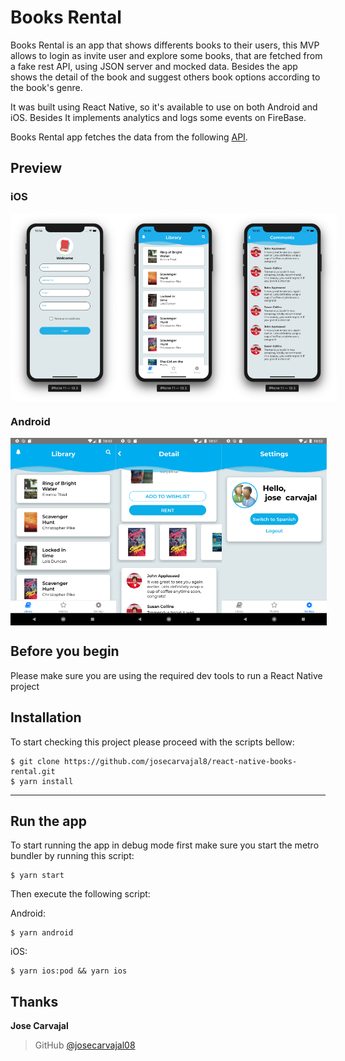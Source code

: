 # Books Rental

Books Rental is an app that shows differents books to their users, this MVP allows to login as invite user and explore some books, that are fetched from a fake rest API, using JSON server and mocked data. Besides the app shows the detail of the book and suggest others book options according to the book's genre. 

It was built using React Native, so it's available to use on both Android and iOS. Besides It implements analytics and logs some events on FireBase.

Books Rental app fetches the data from the following [API](https://my-json-server.typicode.com/josecarvajal8/fake-rest/books).

## Preview

### iOS
<div style="display:flex;flex-direction:row;justify-content: space-between">
    <img src="screenshots/ios/login_screen_ios.png" alt="detail" height="300" />
    <img src="screenshots/ios/home_ios.png" alt="history" height="300" />
    <img src="screenshots/ios/comments_ios.png" alt="home" height="300" />
</div>

### Android
<div style="display:flex;flex-direction:row;justify-content: space-between">
    <img src="screenshots/android/home_android.png" alt="home" height="300" />
    <img src="screenshots/android/detail_android.png" alt="history" height="300" />
    <img src="screenshots/android/settings_android.png" alt="detail" height="300" />
</div>

## Before you begin
Please make sure you are using the required dev tools to run a React Native project

## Installation
To start checking this project please proceed with the scripts bellow:

    $ git clone https://github.com/josecarvajal8/react-native-books-rental.git
    $ yarn install
----

## Run the app
To start running the app in debug mode first make sure you start the metro bundler by running this script:

    $ yarn start

Then execute the following script:

Android: 

    $ yarn android
    
iOS: 

    $ yarn ios:pod && yarn ios

Thanks
------

**Jose Carvajal**

> GitHub [@josecarvajal08](https://github.com/josecarvajal8)